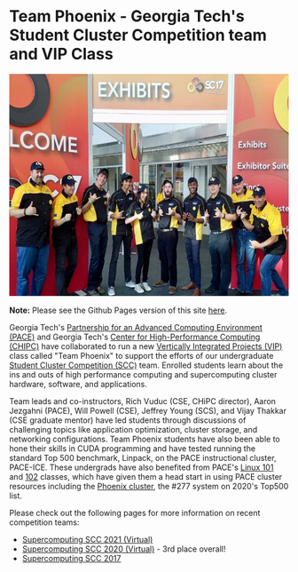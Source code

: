 # Team Phoenix - Georgia Tech's Student Cluster Competition team and VIP Class

<p class="aligncenter">
    <img alt="2017 Team Phoenix" width="600" height="400" src="docs/img/gt_student_cluster_competition_team_2017.jpg">
</p>

**Note:** Please see the Github Pages version of this site [here](https://gt-chipc.github.io/gt-student-cluster-competition/).

Georgia Tech's [Partnership for an Advanced Computing Environment (PACE)](https://pace.gatech.edu) and Georgia Tech's [Center for High-Performance Computing (CHIPC)](http://chipc.gatech.edu/) have collaborated to run a new [Vertically Integrated Projects (VIP)](https://vip.gatech.edu/) class called "Team Phoenix" to support the efforts of our undergraduate [Student Cluster Competition (SCC)](https://studentclustercompetition.us/) team. Enrolled students learn about the ins and outs of high performance computing and supercomputing cluster hardware, software, and applications. 

Team leads and co-instructors, Rich Vuduc (CSE, CHiPC director), Aaron Jezgahni (PACE), Will Powell (CSE), Jeffrey Young (SCS), and Vijay Thakkar (CSE graduate mentor) 
have led students through discussions of challenging topics like application optimization, cluster storage, and networking configurations. Team Phoenix students have 
also been able to hone their skills in CUDA programming and have tested running the standard Top 500 benchmark, Linpack, on the PACE instructional cluster, PACE-ICE. 
These undergrads have also benefited from PACE's [Linux 101](https://pace.gatech.edu/linux-101) and [102](https://pace.gatech.edu/linux-102) classes, which have given 
them a head start in using PACE cluster resources including the [Phoenix cluster](http://docs.pace.gatech.edu/phoenix_cluster/gettingstarted_phnx/), the #277 system on 2020's Top500 list.

Please check out the following pages for more information on recent competition teams:
* [Supercomputing SCC 2021 (Virtual)](docs/supercomputing-scc-2021.md)
* [Supercomputing SCC 2020 (Virtual)](docs/supercomputing-scc-2020.md) - 3rd place overall!
* [Supercomputing SCC 2017](docs/supercomputing-scc-2017.md)

